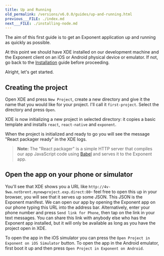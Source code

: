 ```yaml
---
title: Up and Running
old_permalink: /versions/v6.0.0/guides/up-and-running.html
previous___FILE: ./index.md
next___FILE: ./installing-node.md
---
```


The aim of this first guide is to get an Exponent application up and running as quickly as possible.

At this point we should have XDE installed on our development machine and the Exponent client on an iOS or Android physical device or emulator. If not, go back to the [Installation](/versions/v6.0.0/introduction/installation#installation) guide before proceeding.

Alright, let's get started.

## Creating the project

Open XDE and press `New Project`, create a new directory and give it the name that you would like for your project. I'll call it `first-project`. Select the directory and press `Open`.

XDE is now initializing a new project in selected directory: it copies a basic template and installs `react`, `react-native` and `exponent`.

When the project is initialized and ready to go you will see the message "React packager ready" in the XDE logs.

> **Note:** The "React packager" is a simple HTTP server that compiles our app JavaScript code using [Babel](https://babeljs.io/) and serves it to the Exponent app.

## Open the app on your phone or simulator

You'll see that XDE shows you a URL like `http://4v-9wa.notbrent.mynewproject.exp.direct:80`- feel free to open this up in your browser, you will see that it serves up some JSON. This JSON is the Exponent manifest. We can open our app by opening the Exponent app on our phone typing this URL into the address bar. Alternatively, enter your phone number and press `Send link for Phone`, then tap on the link in your text messages. You can share this link with anybody else who has the Exponent app installed, but it will only be available as long as you have the project open in XDE.

To open the app in the iOS simulator you can press the `Open Project in Exponent on iOS Simulator` button. To open the app in the Android emulator, first boot it up and then press `Open Project in Exponent on Android`.
